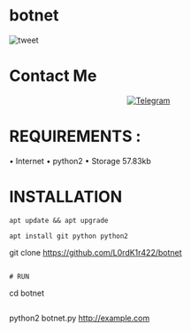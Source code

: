 # botnet
![tweet](https://steamuserimages-a.akamaihd.net/ugc/943951547336911675/8FC1DADCBAF77B83508E1E203373F3EEFF9D7DF9/)

# Contact Me
<p align="center">
<a href="https://bit.ly/3EPoOmA"><img title="Telegram" src="https://img.shields.io/badge/-Telegram-blue"></a>
</p>

# REQUIREMENTS :
• Internet
• python2
• Storage 57.83kb


# INSTALLATION
```
apt update && apt upgrade
```
```
apt install git python python2
```
git clone https://github.com/L0rdK1r422/botnet
```

# RUN
```
cd botnet
```
```
python2 botnet.py http://example.com
```

